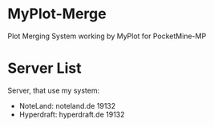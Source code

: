 # MyPlot-Merge
Plot Merging System working by MyPlot for PocketMine-MP

# Server List
Server, that use my system:
- NoteLand: noteland.de 19132
- Hyperdraft: hyperdraft.de 19132
